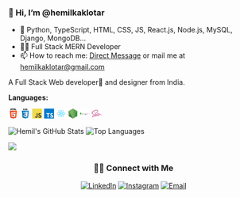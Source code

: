 ### 👋 Hi, I’m @hemilkaklotar
- 👀 Python, TypeScript, HTML, CSS, JS, React.js, Node.js, MySQL, Django, MongoDB...
- 👨‍💻 Full Stack MERN Developer
- 📫 How to reach me: [Direct Message](https://github.com/hemilkaklotar) or mail me at [hemilkaklotar@gmail.com](mailto:hemilkaklotar@gmail.com)


A Full Stack Web developer🎯 and designer from India.

**Languages:**  

<code><img height="20" src="https://raw.githubusercontent.com/github/explore/80688e429a7d4ef2fca1e82350fe8e3517d3494d/topics/html/html.png"></code>
<code><img height="20" src="https://raw.githubusercontent.com/github/explore/80688e429a7d4ef2fca1e82350fe8e3517d3494d/topics/css/css.png"></code>
<code><img height="20" src="https://raw.githubusercontent.com/github/explore/80688e429a7d4ef2fca1e82350fe8e3517d3494d/topics/javascript/javascript.png"></code>
<code><img height="20" src="https://raw.githubusercontent.com/github/explore/80688e429a7d4ef2fca1e82350fe8e3517d3494d/topics/typescript/typescript.png"></code>
<code><img height="20" src="https://raw.githubusercontent.com/github/explore/80688e429a7d4ef2fca1e82350fe8e3517d3494d/topics/react/react.png"></code>
<code><img height="20" src="https://raw.githubusercontent.com/github/explore/80688e429a7d4ef2fca1e82350fe8e3517d3494d/topics/nodejs/nodejs.png"></code>
<code><img height="20" src="https://raw.githubusercontent.com/github/explore/80688e429a7d4ef2fca1e82350fe8e3517d3494d/topics/mongodb/mongodb.png"></code>
<code><img height="20" src="https://raw.githubusercontent.com/github/explore/80688e429a7d4ef2fca1e82350fe8e3517d3494d/topics/sass/sass.png"></code>

![Hemil's GitHub Stats](https://github-readme-stats.vercel.app/api?username=hemilkaklotar&theme=tokyonight&show_icons=true&hide=["issues"])
![Top Languages](https://github-readme-stats.vercel.app/api/top-langs/?username=hemilkaklotar&theme=tokyonight&layout=compact)

![](https://komarev.com/ghpvc/?username=hemilkaklotar)

<h3 align="center"> 🤝🏻 Connect with Me </h3>

<p align="center">
  <a href="https://www.linkedin.com/in/hemil-kaklotar-018460140/"><img alt="LinkedIn" src="https://img.shields.io/badge/LinkedIn-Hemil%20Kaklotar-blue?style=flat-square&logo=linkedin"></a>
  <a href="https://www.instagram.com/hem17kaklotar"><img alt="Instagram" src="https://img.shields.io/badge/Instagram-hemilkaklotar-pink?style=flat-square&logo=instagram"></a>
  <a href="mailto:hemilkaklotar@gmail.com"><img alt="Email" src="https://img.shields.io/badge/Email-hemilkaklotar@gmail.com-red?style=flat-square&logo=gmail"></a>
</p>

